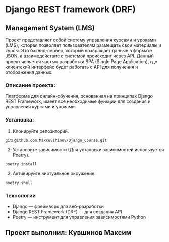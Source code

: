 # Django REST framework (DRF)

## Management System (LMS)
Проект представляет собой систему управления курсами и уроками (LMS), которая позволяет пользователям размещать свои материалы и курсы. 
Это бэкенд-сервер, который возвращает данные в формате JSON, а взаимодействие с системой происходит через API. 
Данный проект является частью разработки SPA (Single Page Application), где клиентский интерфейс будет работать с API для получения и отображения данных.
### Описание проекта:
Платформа для онлайн-обучения, основанная на принципах Django REST Framework, имеет все необходимые функции для создания и управления курсами и уроками.

### Установка:
1. Клонируйте репозиторий.

 `git@github.com:MaxKuvshinov/Django_Course.git`

2. Установите зависимости (Для установки зависимостей используется Poetry).

 `poetry install`

3. Активируйте виртуальное окружение.

 `poetry shell`

### Технологии
- Django — фреймворк для веб-разработки
- Django REST Framework (DRF) — для создания API
- Poetry — инструмент для управления зависимостями Python

## Проект выполнил: Кувшинов Максим
